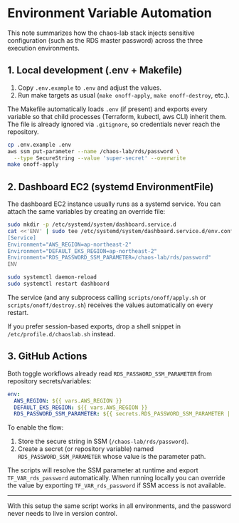 # Environment Variable Automation

This note summarizes how the chaos-lab stack injects sensitive configuration
(such as the RDS master password) across the three execution environments.

## 1. Local development (.env + Makefile)

1. Copy `.env.example` to `.env` and adjust the values.
2. Run make targets as usual (`make onoff-apply`, `make onoff-destroy`, etc.).

The Makefile automatically loads `.env` (if present) and exports every variable
so that child processes (Terraform, kubectl, aws CLI) inherit them. The file is
already ignored via `.gitignore`, so credentials never reach the repository.

```bash
cp .env.example .env
aws ssm put-parameter --name /chaos-lab/rds/password \
  --type SecureString --value 'super-secret' --overwrite
make onoff-apply
```

## 2. Dashboard EC2 (systemd EnvironmentFile)

The dashboard EC2 instance usually runs as a systemd service. You can attach the
same variables by creating an override file:

```bash
sudo mkdir -p /etc/systemd/system/dashboard.service.d
cat <<'ENV' | sudo tee /etc/systemd/system/dashboard.service.d/env.conf
[Service]
Environment="AWS_REGION=ap-northeast-2"
Environment="DEFAULT_EKS_REGION=ap-northeast-2"
Environment="RDS_PASSWORD_SSM_PARAMETER=/chaos-lab/rds/password"
ENV

sudo systemctl daemon-reload
sudo systemctl restart dashboard
```

The service (and any subprocess calling `scripts/onoff/apply.sh` or
`scripts/onoff/destroy.sh`) receives the values automatically on every restart.

If you prefer session-based exports, drop a shell snippet in
`/etc/profile.d/chaoslab.sh` instead.

## 3. GitHub Actions

Both toggle workflows already read `RDS_PASSWORD_SSM_PARAMETER` from repository
secrets/variables:

```yaml
env:
  AWS_REGION: ${{ vars.AWS_REGION }}
  DEFAULT_EKS_REGION: ${{ vars.AWS_REGION }}
  RDS_PASSWORD_SSM_PARAMETER: ${{ secrets.RDS_PASSWORD_SSM_PARAMETER || vars.RDS_PASSWORD_SSM_PARAMETER }}
```

To enable the flow:

1. Store the secure string in SSM (`/chaos-lab/rds/password`).
2. Create a secret (or repository variable) named `RDS_PASSWORD_SSM_PARAMETER`
   whose value is the parameter path.

The scripts will resolve the SSM parameter at runtime and export
`TF_VAR_rds_password` automatically. When running locally you can override the
value by exporting `TF_VAR_rds_password` if SSM access is not available.

---

With this setup the same script works in all environments, and the password
never needs to live in version control.
